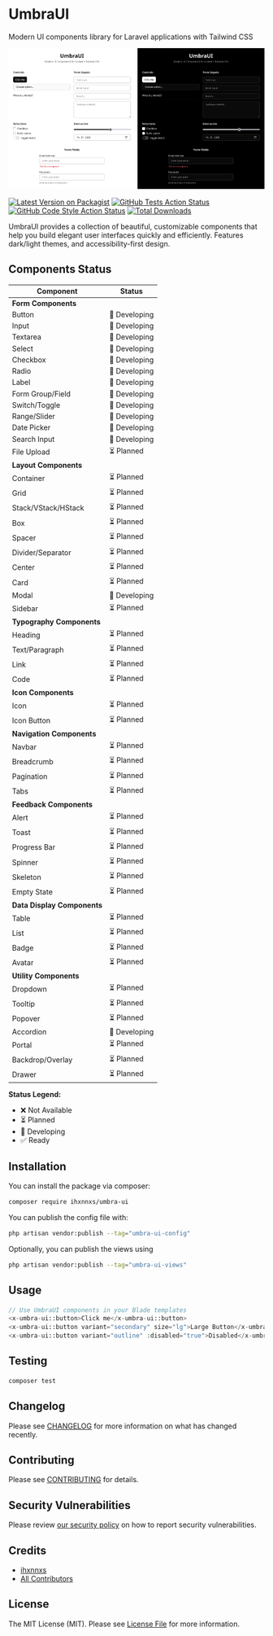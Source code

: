 # UmbraUI

Modern UI components library for Laravel applications with Tailwind CSS

<p align="center">
  <img src="previewLight.png" alt="UmbraUI Light Theme" width="250">
  <img src="previewDark.png" alt="UmbraUI Dark Theme" width="250">
</p>

[![Latest Version on Packagist](https://img.shields.io/packagist/v/ihxnnxs/umbra-ui.svg?style=flat-square)](https://packagist.org/packages/ihxnnxs/umbra-ui)
[![GitHub Tests Action Status](https://img.shields.io/github/actions/workflow/status/ihxnnxs/UmbraUI/run-tests.yml?branch=main&label=tests&style=flat-square)](https://github.com/ihxnnxs/UmbraUI/actions?query=workflow%3Arun-tests+branch%3Amain)
[![GitHub Code Style Action Status](https://img.shields.io/github/actions/workflow/status/ihxnnxs/UmbraUI/fix-php-code-style-issues.yml?branch=main&label=code%20style&style=flat-square)](https://github.com/ihxnnxs/UmbraUI/actions?query=workflow%3A"Fix+PHP+code+style+issues"+branch%3Amain)
[![Total Downloads](https://img.shields.io/packagist/dt/ihxnnxs/umbra-ui.svg?style=flat-square)](https://packagist.org/packages/ihxnnxs/umbra-ui)

UmbraUI provides a collection of beautiful, customizable components that help you build elegant user interfaces quickly
and efficiently. Features dark/light themes, and accessibility-first design.

## Components Status

| Component                   | Status        |
|-----------------------------|---------------|
| **Form Components**         |               |
| Button                      | 🔨 Developing |
| Input                       | 🔨 Developing |
| Textarea                    | 🔨 Developing |
| Select                      | 🔨 Developing |
| Checkbox                    | 🔨 Developing |
| Radio                       | 🔨 Developing |
| Label                       | 🔨 Developing |
| Form Group/Field            | 🔨 Developing |
| Switch/Toggle               | 🔨 Developing |
| Range/Slider                | 🔨 Developing |
| Date Picker                 | 🔨 Developing |
| Search Input                | 🔨 Developing |
| File Upload                 | ⏳ Planned     |
| **Layout Components**       |               |
| Container                   | ⏳ Planned     |
| Grid                        | ⏳ Planned     |
| Stack/VStack/HStack         | ⏳ Planned     |
| Box                         | ⏳ Planned     |
| Spacer                      | ⏳ Planned     |
| Divider/Separator           | ⏳ Planned     |
| Center                      | ⏳ Planned     |
| Card                        | ⏳ Planned     |
| Modal                       | 🔨 Developing |
| Sidebar                     | ⏳ Planned     |
| **Typography Components**   |               |
| Heading                     | ⏳ Planned     |
| Text/Paragraph              | ⏳ Planned     |
| Link                        | ⏳ Planned     |
| Code                        | ⏳ Planned     |
| **Icon Components**         |               |
| Icon                        | ⏳ Planned     |
| Icon Button                 | ⏳ Planned     |
| **Navigation Components**   |               |
| Navbar                      | ⏳ Planned     |
| Breadcrumb                  | ⏳ Planned     |
| Pagination                  | ⏳ Planned     |
| Tabs                        | ⏳ Planned     |
| **Feedback Components**     |               |
| Alert                       | ⏳ Planned     |
| Toast                       | ⏳ Planned     |
| Progress Bar                | ⏳ Planned     |
| Spinner                     | ⏳ Planned     |
| Skeleton                    | ⏳ Planned     |
| Empty State                 | ⏳ Planned     |
| **Data Display Components** |               |
| Table                       | ⏳ Planned     |
| List                        | ⏳ Planned     |
| Badge                       | ⏳ Planned     |
| Avatar                      | ⏳ Planned     |
| **Utility Components**      |               |
| Dropdown                    | ⏳ Planned     |
| Tooltip                     | ⏳ Planned     |
| Popover                     | ⏳ Planned     |
| Accordion                   | 🔨 Developing |
| Portal                      | ⏳ Planned     |
| Backdrop/Overlay            | ⏳ Planned     |
| Drawer                      | ⏳ Planned     |

**Status Legend:**

- ❌ Not Available
- ⏳ Planned
- 🔨 Developing
- ✅ Ready

## Installation

You can install the package via composer:

```bash
composer require ihxnnxs/umbra-ui
```

You can publish the config file with:

```bash
php artisan vendor:publish --tag="umbra-ui-config"
```

Optionally, you can publish the views using

```bash
php artisan vendor:publish --tag="umbra-ui-views"
```

## Usage

```php
// Use UmbraUI components in your Blade templates
<x-umbra-ui::button>Click me</x-umbra-ui::button>
<x-umbra-ui::button variant="secondary" size="lg">Large Button</x-umbra-ui::button>
<x-umbra-ui::button variant="outline" :disabled="true">Disabled</x-umbra-ui::button>
```

## Testing

```bash
composer test
```

## Changelog

Please see [CHANGELOG](CHANGELOG.md) for more information on what has changed recently.

## Contributing

Please see [CONTRIBUTING](CONTRIBUTING.md) for details.

## Security Vulnerabilities

Please review [our security policy](../../security/policy) on how to report security vulnerabilities.

## Credits

- [ihxnnxs](https://github.com/ihxnnxs)
- [All Contributors](../../contributors)

## License

The MIT License (MIT). Please see [License File](LICENSE.md) for more information.
